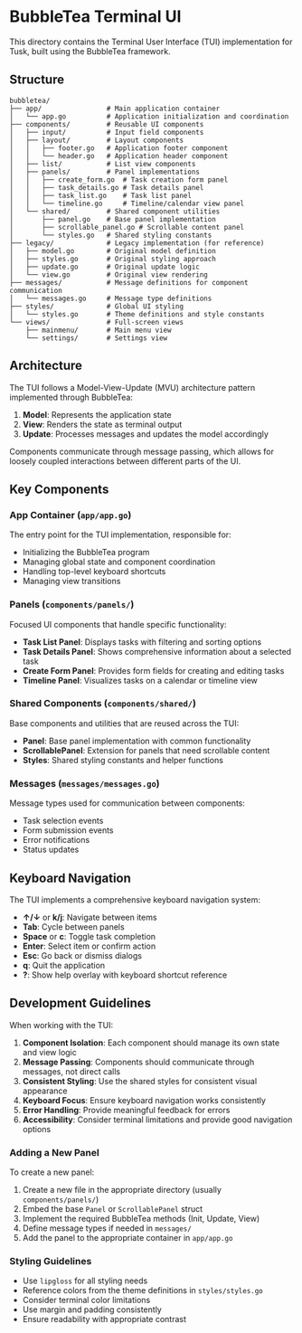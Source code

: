 # BubbleTea Terminal UI

This directory contains the Terminal User Interface (TUI) implementation for Tusk, built using the BubbleTea framework.

## Structure

```plaintext
bubbletea/
├── app/                # Main application container
│   └── app.go          # Application initialization and coordination
├── components/         # Reusable UI components
│   ├── input/          # Input field components
│   ├── layout/         # Layout components
│   │   ├── footer.go   # Application footer component
│   │   └── header.go   # Application header component
│   ├── list/           # List view components
│   ├── panels/         # Panel implementations
│   │   ├── create_form.go  # Task creation form panel
│   │   ├── task_details.go # Task details panel
│   │   ├── task_list.go    # Task list panel
│   │   └── timeline.go     # Timeline/calendar view panel
│   └── shared/         # Shared component utilities
│       ├── panel.go    # Base panel implementation
│       ├── scrollable_panel.go # Scrollable content panel
│       └── styles.go   # Shared styling constants
├── legacy/             # Legacy implementation (for reference)
│   ├── model.go        # Original model definition
│   ├── styles.go       # Original styling approach
│   ├── update.go       # Original update logic
│   └── view.go         # Original view rendering
├── messages/           # Message definitions for component communication
│   └── messages.go     # Message type definitions
├── styles/             # Global UI styling
│   └── styles.go       # Theme definitions and style constants
└── views/              # Full-screen views
    ├── mainmenu/       # Main menu view
    └── settings/       # Settings view
```

## Architecture

The TUI follows a Model-View-Update (MVU) architecture pattern implemented through BubbleTea:

1. **Model**: Represents the application state
2. **View**: Renders the state as terminal output
3. **Update**: Processes messages and updates the model accordingly

Components communicate through message passing, which allows for loosely coupled interactions between different parts of the UI.

## Key Components

### App Container (`app/app.go`)

The entry point for the TUI implementation, responsible for:

- Initializing the BubbleTea program
- Managing global state and component coordination
- Handling top-level keyboard shortcuts
- Managing view transitions

### Panels (`components/panels/`)

Focused UI components that handle specific functionality:

- **Task List Panel**: Displays tasks with filtering and sorting options
- **Task Details Panel**: Shows comprehensive information about a selected task
- **Create Form Panel**: Provides form fields for creating and editing tasks
- **Timeline Panel**: Visualizes tasks on a calendar or timeline view

### Shared Components (`components/shared/`)

Base components and utilities that are reused across the TUI:

- **Panel**: Base panel implementation with common functionality
- **ScrollablePanel**: Extension for panels that need scrollable content
- **Styles**: Shared styling constants and helper functions

### Messages (`messages/messages.go`)

Message types used for communication between components:

- Task selection events
- Form submission events
- Error notifications
- Status updates

## Keyboard Navigation

The TUI implements a comprehensive keyboard navigation system:

- **↑/↓** or **k/j**: Navigate between items
- **Tab**: Cycle between panels
- **Space** or **c**: Toggle task completion
- **Enter**: Select item or confirm action
- **Esc**: Go back or dismiss dialogs
- **q**: Quit the application
- **?**: Show help overlay with keyboard shortcut reference

## Development Guidelines

When working with the TUI:

1. **Component Isolation**: Each component should manage its own state and view logic
2. **Message Passing**: Components should communicate through messages, not direct calls
3. **Consistent Styling**: Use the shared styles for consistent visual appearance
4. **Keyboard Focus**: Ensure keyboard navigation works consistently
5. **Error Handling**: Provide meaningful feedback for errors
6. **Accessibility**: Consider terminal limitations and provide good navigation options

### Adding a New Panel

To create a new panel:

1. Create a new file in the appropriate directory (usually `components/panels/`)
2. Embed the base `Panel` or `ScrollablePanel` struct
3. Implement the required BubbleTea methods (Init, Update, View)
4. Define message types if needed in `messages/`
5. Add the panel to the appropriate container in `app/app.go`

### Styling Guidelines

- Use `lipgloss` for all styling needs
- Reference colors from the theme definitions in `styles/styles.go`
- Consider terminal color limitations
- Use margin and padding consistently
- Ensure readability with appropriate contrast
